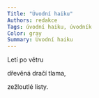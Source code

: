 ```yaml
---
Title: "Úvodní haiku"
Authors: redakce
Tags: úvodní haiku, úvodník
Color: gray
Summary: Úvodní haiku
---
```

Letí po větru 

dřevěná dračí tlama, 

zežloutlé listy.
